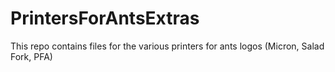 # PrintersForAntsExtras

This repo contains files for the various printers for ants logos (Micron, Salad Fork, PFA)
